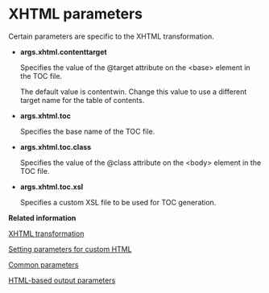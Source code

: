 # XHTML parameters

Certain parameters are specific to the XHTML transformation.

-   **__args.xhtml.contenttarget__**

    Specifies the value of the @target attribute on the &lt;base&gt; element in the TOC file.

    The default value is contentwin. Change this value to use a different target name for the table of contents.

-   **__args.xhtml.toc__**

    Specifies the base name of the TOC file.

-   **__args.xhtml.toc.class__**

    Specifies the value of the @class attribute on the &lt;body&gt; element in the TOC file.

-   **__args.xhtml.toc.xsl__**

    Specifies a custom XSL file to be used for TOC generation.


**Related information**  


[XHTML transformation](dita2xhtml.md)

[Setting parameters for custom HTML](html-customization-parameters.md)

[Common parameters](parameters-base.md)

[HTML-based output parameters](parameters-base-html.md)

